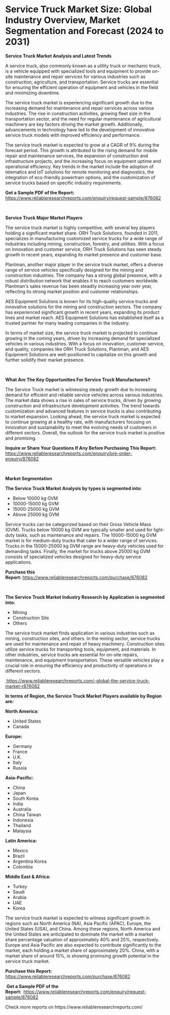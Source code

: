<p><h1>Service Truck Market Size: Global Industry Overview, Market Segmentation and Forecast (2024 to 2031)</h1></p><p><strong>Service Truck Market Analysis and Latest Trends</strong></p>
<p><p>A service truck, also commonly known as a utility truck or mechanic truck, is a vehicle equipped with specialized tools and equipment to provide on-site maintenance and repair services for various industries such as construction, agriculture, and transportation. Service trucks are essential for ensuring the efficient operation of equipment and vehicles in the field and minimizing downtime.</p><p>The service truck market is experiencing significant growth due to the increasing demand for maintenance and repair services across various industries. The rise in construction activities, growing fleet size in the transportation sector, and the need for regular maintenance of agricultural machinery are key factors driving the market growth. Additionally, advancements in technology have led to the development of innovative service truck models with improved efficiency and performance.</p><p>The service truck market is expected to grow at a CAGR of 9% during the forecast period. This growth is attributed to the rising demand for mobile repair and maintenance services, the expansion of construction and infrastructure projects, and the increasing focus on equipment uptime and operational efficiency. Key trends in the market include the adoption of telematics and IoT solutions for remote monitoring and diagnostics, the integration of eco-friendly powertrain options, and the customization of service trucks based on specific industry requirements.</p></p>
<p><strong>Get a Sample PDF of the Report:&nbsp;</strong> <a href="https://www.reliableresearchreports.com/enquiry/request-sample/876082">https://www.reliableresearchreports.com/enquiry/request-sample/876082</a></p>
<p>&nbsp;</p>
<p><strong>Service Truck Major Market Players</strong></p>
<p><p>The service truck market is highly competitive, with several key players holding a significant market share. ORH Truck Solutions, founded in 2011, specializes in manufacturing customized service trucks for a wide range of industries including mining, construction, forestry, and utilities. With a focus on innovation and customer service, ORH Truck Solutions has seen steady growth in recent years, expanding its market presence and customer base.</p><p>Plantman, another major player in the service truck market, offers a diverse range of service vehicles specifically designed for the mining and construction industries. The company has a strong global presence, with a robust distribution network that enables it to reach customers worldwide. Plantman's sales revenue has been steadily increasing year over year, reflecting its strong market position and customer relationships.</p><p>AES Equipment Solutions is known for its high-quality service trucks and innovative solutions for the mining and construction sectors. The company has experienced significant growth in recent years, expanding its product lines and market reach. AES Equipment Solutions has established itself as a trusted partner for many leading companies in the industry.</p><p>In terms of market size, the service truck market is projected to continue growing in the coming years, driven by increasing demand for specialized vehicles in various industries. With a focus on innovation, customer service, and quality, companies like ORH Truck Solutions, Plantman, and AES Equipment Solutions are well-positioned to capitalize on this growth and further solidify their market presence.</p></p>
<p>&nbsp;</p>
<p><strong>What Are The Key Opportunities For Service Truck Manufacturers?</strong></p>
<p><p>The Service Truck market is witnessing steady growth due to increasing demand for efficient and reliable service vehicles across various industries. The market data shows a rise in sales of service trucks, driven by growing construction and infrastructure development activities. The trend towards customization and advanced features in service trucks is also contributing to market expansion. Looking ahead, the service truck market is expected to continue growing at a healthy rate, with manufacturers focusing on innovation and sustainability to meet the evolving needs of customers in different sectors. Overall, the outlook for the service truck market is positive and promising.</p></p>
<p><strong>Inquire or Share Your Questions If Any Before Purchasing This Report:</strong> <a href="https://www.reliableresearchreports.com/enquiry/pre-order-enquiry/876082">https://www.reliableresearchreports.com/enquiry/pre-order-enquiry/876082</a></p>
<p>&nbsp;</p>
<p><strong>Market Segmentation</strong></p>
<p><strong>The Service Truck Market Analysis by types is segmented into:</strong></p>
<p><ul><li>Below 10000 kg GVM</li><li>10000-15000 kg GVM</li><li>15000-25000 kg GVM</li><li>Above 25000 kg GVM</li></ul></p>
<p><p>Service trucks can be categorized based on their Gross Vehicle Mass (GVM). Trucks below 10000 kg GVM are typically smaller and used for light-duty tasks, such as maintenance and repairs. The 10000-15000 kg GVM market is for medium-duty trucks that cater to a wider range of services. Trucks in the 15000-25000 kg GVM range are heavy-duty vehicles used for demanding tasks. Finally, the market for trucks above 25000 kg GVM consists of specialized vehicles designed for heavy-duty service applications.</p></p>
<p><strong>Purchase this Report:&nbsp;</strong><a href="https://www.reliableresearchreports.com/purchase/876082">https://www.reliableresearchreports.com/purchase/876082</a></p>
<p>&nbsp;</p>
<p><strong>The Service Truck Market Industry Research by Application is segmented into:</strong></p>
<p><ul><li>Mining</li><li>Construction Site</li><li>Others</li></ul></p>
<p><p>The service truck market finds application in various industries such as mining, construction sites, and others. In the mining sector, service trucks are used for maintenance and repair of heavy machinery. Construction sites utilize service trucks for transporting tools, equipment, and materials. In other industries, service trucks are essential for on-site repairs, maintenance, and equipment transportation. These versatile vehicles play a crucial role in ensuring the efficiency and productivity of operations in different sectors.</p></p>
<p><a href="https://www.reliableresearchreports.com/-global-the-service-truck-market-r876082">&nbsp;https://www.reliableresearchreports.com/-global-the-service-truck-market-r876082</a></p>
<p><strong>In terms of Region, the Service Truck Market Players available by Region are:</strong></p>
<p>
    <p> <strong> North America: </strong>
        <ul>
            <li>United States</li>
            <li>Canada</li>
        </ul>
        </p> 
    <p> <strong> Europe: </strong>
        <ul>
            <li>Germany</li>
            <li>France</li>
            <li>U.K.</li>
            <li>Italy</li>
            <li>Russia</li>
        </ul>
        </p> 
    <p> <strong> Asia-Pacific: </strong>
        <ul>
            <li>China</li>
            <li>Japan</li>
            <li>South Korea</li>
            <li>India</li>
            <li>Australia</li>
            <li>China Taiwan</li>
            <li>Indonesia</li>
            <li>Thailand</li>
            <li>Malaysia</li>
        </ul>
        </p> 
    <p> <strong> Latin America: </strong>
        <ul>
            <li>Mexico</li>
            <li>Brazil</li>
            <li>Argentina Korea</li>
            <li>Colombia</li>
        </ul>
        </p> 
    <p> <strong> Middle East & Africa: </strong>
        <ul>
            <li>Turkey</li>
            <li>Saudi</li>
            <li>Arabia</li>
            <li>UAE</li>
            <li>Korea</li>
        </ul>
    </p>
    </p>
<p><p>The service truck market is expected to witness significant growth in regions such as North America (NA), Asia Pacific (APAC), Europe, the United States (USA), and China. Among these regions, North America and the United States are anticipated to dominate the market with a market share percentage valuation of approximately 40% and 25%, respectively. Europe and Asia Pacific are also expected to contribute significantly to the market, each holding a market share of approximately 20%. China, with a market share of around 15%, is showing promising growth potential in the service truck market.</p></p>
<p><strong>Purchase this Report: </strong><a href="https://www.reliableresearchreports.com/purchase/876082">https://www.reliableresearchreports.com/purchase/876082</a></p>
<p>&nbsp;<strong>Get a Sample PDF of the Report:&nbsp;&nbsp;</strong><a href="https://www.reliableresearchreports.com/enquiry/request-sample/876082">https://www.reliableresearchreports.com/enquiry/request-sample/876082</a></p>
<p><strong></strong></p>
<p>Check more reports on https://www.reliableresearchreports.com/</p>